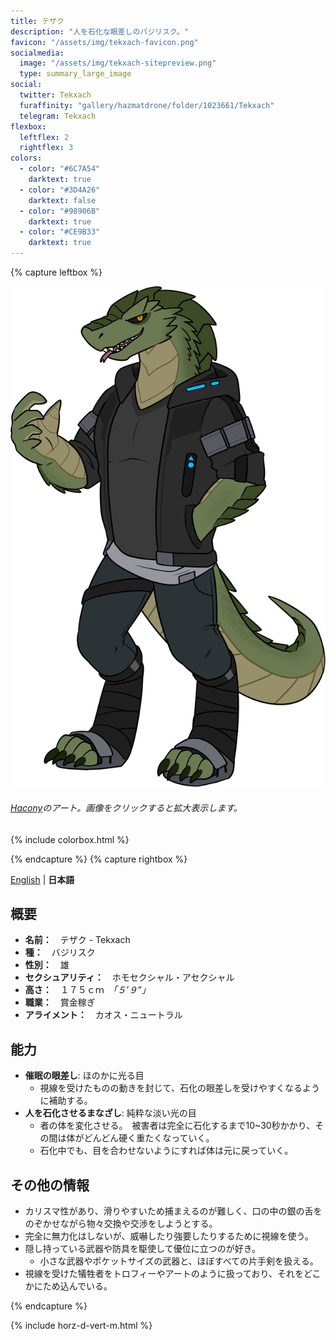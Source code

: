 ```yaml
---
title: テザク
description: "人を石化な眼差しのバジリスク。"
favicon: "/assets/img/tekxach-favicon.png"
socialmedia:
  image: "/assets/img/tekxach-sitepreview.png"
  type: summary_large_image
social:
  twitter: Tekxach
  furaffinity: "gallery/hazmatdrone/folder/1023661/Tekxach"
  telegram: Tekxach
flexbox:
  leftflex: 2
  rightflex: 3
colors:
  - color: "#6C7A54"
    darktext: true
  - color: "#3D4A26"
    darktext: false
  - color: "#98906B"
    darktext: true
  - color: "#CE9B33"
    darktext: true
---
```


{% capture leftbox %}

[![キャラクターシート](/assets/img/2021JulyTekxach2.png)](/assets/img/2021JulyTekxach2.png)
###### [Hacony](https://www.furaffinity.net/user/qundium)のアート。画像をクリックすると拡大表示します。

{% include colorbox.html %}

{% endcapture %}
{% capture rightbox %}

[English](../) | **日本語**
## 概要
- **名前：**　テザク - Tekxach
- **種：**　バジリスク
- **性別：**　雄
- **セクシュアリティ：**　ホモセクシャル・アセクシャル
- **高さ：**　１７５ｃｍ　*「５’９”」*
- **職業：**　賞金稼ぎ
- **アライメント：**　カオス・ニュートラル

## 能力
* **催眠の眼差し**: ほのかに光る目
  * 視線を受けたものの動きを封じて、石化の眼差しを受けやすくなるように補助する。
* **人を石化させるまなざし**: 純粋な淡い光の目
  * 者の体を変化させる。　被害者は完全に石化するまで10~30秒かかり、その間は体がどんどん硬く重たくなっていく。
  * 石化中でも、目を合わせないようにすれば体は元に戻っていく。

## その他の情報
* カリスマ性があり、滑りやすいため捕まえるのが難しく、口の中の銀の舌をのぞかせながら物々交換や交渉をしようとする。
* 完全に無力化はしないが、威嚇したり強要したりするために視線を使う。
* 隠し持っている武器や防具を駆使して優位に立つのが好き。
  * 小さな武器やポケットサイズの武器と、ほぼすべての片手剣を扱える。
* 視線を受けた犠牲者をトロフィーやアートのように扱っており、それをどこかにため込んでいる。

{% endcapture %}

<!-- Turns capture groups into a flex box. Must come after capture groups. -->
{% include horz-d-vert-m.html %}

